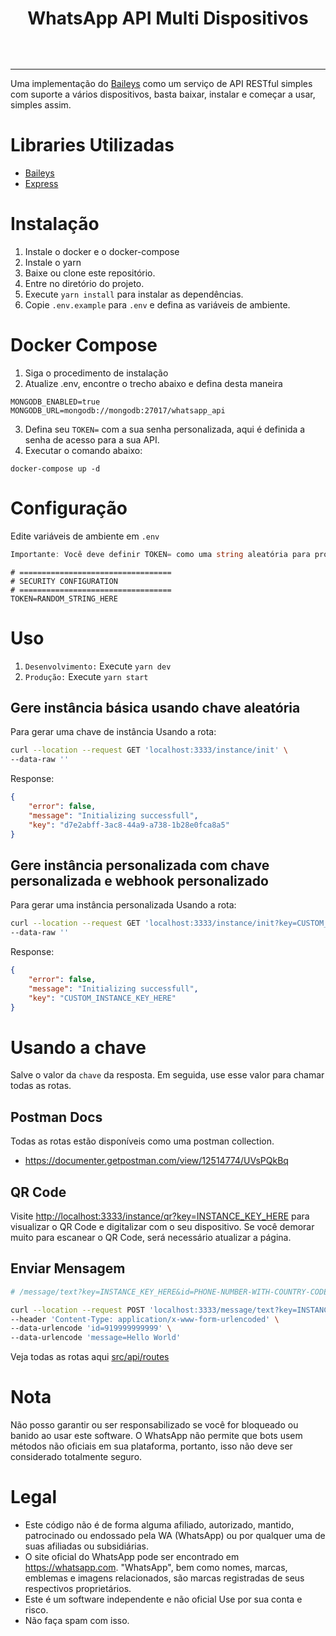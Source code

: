 <h1 style="text-align: center"> WhatsApp API Multi Dispositivos</h1>
<p style="text-align: center">
<a href="#"><img title="skynet" src="https://img.shields.io/badge/whatsapp api nodejs Multi Dispositivos-black?style=for-the-badge" alt=""></a>
</p>
<p style="text-align: center">
<a href="https://github.com/salman0ansari/whatsapp-api-nodejs"><img title="Followers" src="https://img.shields.io/github/followers/andersonsouzabass?color=black&style=flat-square" alt=""></a>
<a href="https://github.com/salman0ansari/whatsapp-api-nodejs"><img title="Stars" src="https://img.shields.io/github/stars/andersonsouzabass/whatsapp-api-nodejs?color=black&style=flat-square" alt=""></a>
<a href="https://github.com/andersonsouzabass/whatsapp-api-nodejs/network/members"><img title="Forks" src="https://img.shields.io/github/forks/andersonsouzabass/whatsapp-api-nodejs?color=black&style=flat-square" alt=""></a>

---

Uma implementação do [Baileys](https://github.com/adiwajshing/Baileys/) como um serviço de API RESTful simples com suporte a vários dispositivos, basta baixar, instalar e começar a usar, simples assim.

# Libraries Utilizadas

-   [Baileys](https://github.com/adiwajshing/Baileys/)
-   [Express](https://github.com/expressjs/express)

# Instalação
1. Instale o docker e o docker-compose
2. Instale o yarn
3. Baixe ou clone este repositório.
4. Entre no diretório do projeto.
5. Execute `yarn install` para instalar as dependências.
6. Copie `.env.example` para `.env` e defina as variáveis de ambiente.

# Docker Compose

1. Siga o procedimento de instalação
2. Atualize .env, encontre o trecho abaixo e defina desta maneira
```
MONGODB_ENABLED=true
MONGODB_URL=mongodb://mongodb:27017/whatsapp_api
```

3. Defina seu `TOKEN=` com a sua senha personalizada, aqui é definida a senha de acesso para a sua API.
4. Executar o comando abaixo:

```
docker-compose up -d
```

# Configuração

Edite variáveis de ambiente em `.env`

```a
Importante: Você deve definir TOKEN= como uma string aleatória para proteger a rota.
```

```env
# ==================================
# SECURITY CONFIGURATION
# ==================================
TOKEN=RANDOM_STRING_HERE
```

# Uso

1. `Desenvolvimento:` Execute `yarn dev`
2. `Produção:` Execute `yarn start`

## Gere instância básica usando chave aleatória

Para gerar uma chave de instância
Usando a rota:

```bash
curl --location --request GET 'localhost:3333/instance/init' \
--data-raw ''
```

Response:

```json
{
    "error": false,
    "message": "Initializing successfull",
    "key": "d7e2abff-3ac8-44a9-a738-1b28e0fca8a5"
}
```

## Gere instância personalizada com chave personalizada e webhook personalizado

Para gerar uma instância personalizada
Usando a rota:

```bash
curl --location --request GET 'localhost:3333/instance/init?key=CUSTOM_INSTANCE_KEY_HERE&webhook=true&webhookUrl=https://webhook.site/d7114704-97f6-4562-9a47-dcf66b07266d' \
--data-raw ''
```

Response:

```json
{
    "error": false,
    "message": "Initializing successfull",
    "key": "CUSTOM_INSTANCE_KEY_HERE"
}
```

# Usando a chave

Salve o valor da `chave` da resposta. Em seguida, use esse valor para chamar todas as rotas.

## Postman Docs

Todas as rotas estão disponíveis como uma postman collection.

-   https://documenter.getpostman.com/view/12514774/UVsPQkBq

## QR Code

Visite [http://localhost:3333/instance/qr?key=INSTANCE_KEY_HERE](http://localhost:3333/instance/qr?key=INSTANCE_KEY_HERE) para visualizar o QR Code e digitalizar com o seu dispositivo. Se você demorar muito para escanear o QR Code, será necessário atualizar a página.

## Enviar Mensagem

```sh
# /message/text?key=INSTANCE_KEY_HERE&id=PHONE-NUMBER-WITH-COUNTRY-CODE&message=MESSAGE

curl --location --request POST 'localhost:3333/message/text?key=INSTANCE_KEY_HERE' \
--header 'Content-Type: application/x-www-form-urlencoded' \
--data-urlencode 'id=919999999999' \
--data-urlencode 'message=Hello World'
```

Veja todas as rotas aqui [src/api/routes](https://github.com/andersonsouzabass/api_whatsapp/tree/main/src/api/routes)

# Nota

Não posso garantir ou ser responsabilizado se você for bloqueado ou banido ao usar este software. O WhatsApp não permite que bots usem métodos não oficiais em sua plataforma, portanto, isso não deve ser considerado totalmente seguro.

# Legal
- Este código não é de forma alguma afiliado, autorizado, mantido, patrocinado ou endossado pela WA (WhatsApp) ou por qualquer uma de suas afiliadas ou subsidiárias.
- O site oficial do WhatsApp pode ser encontrado em https://whatsapp.com. "WhatsApp", bem como nomes, marcas, emblemas e imagens relacionados, são marcas registradas de seus respectivos proprietários.
- Este é um software independente e não oficial Use por sua conta e risco.
- Não faça spam com isso.
